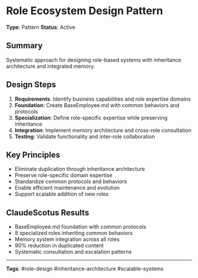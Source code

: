 # Role Ecosystem Design Pattern

**Type**: Pattern
**Status**: Active

## Summary
Systematic approach for designing role-based systems with inheritance architecture and integrated memory.

## Design Steps
1. **Requirements**: Identify business capabilities and role expertise domains
2. **Foundation**: Create BaseEmployee.md with common behaviors and protocols
3. **Specialization**: Define role-specific expertise while preserving inheritance
4. **Integration**: Implement memory architecture and cross-role consultation
5. **Testing**: Validate functionality and inter-role collaboration

## Key Principles
- Eliminate duplication through inheritance architecture
- Preserve role-specific domain expertise
- Standardize common protocols and behaviors
- Enable efficient maintenance and evolution
- Support scalable addition of new roles

## ClaudeScotus Results
- BaseEmployee.md foundation with common protocols
- 8 specialized roles inheriting common behaviors
- Memory system integration across all roles
- 90% reduction in duplicated content
- Systematic consultation and escalation patterns

---
**Tags**: #role-design #inheritance-architecture #scalable-systems